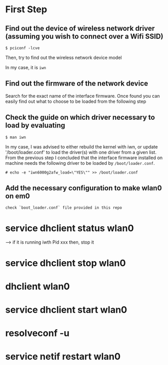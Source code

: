 # First Step 

## Find out the device of wireless network driver (assuming you wish to connect over a Wifi SSID)

```
$ pciconf -lcve
```

Then, try to find out the wireless network device model

In my case, it is `iwn`

## Find out the firmware of the network device
Search for the exact name of the interface firmware. Once found you can easily find out what to choose to be loaded from the following step

## Check the guide on which driver necessary to load by evaluating 

```
$ man iwn
```

In my case, I was advised to either rebuild the kernel with iwn, or 
update '/boot/loader.conf' to load the driver(s) with one driver from a given list.
From the previous step I concluded that the interface firmware installed on machine needs the following driver to be loaded by `/boot/loader.conf`.

```
# echo -e "iwn6000g2afw_load=\"YES\"" >> /boot/loader.conf

```

## Add the necessary configuration to make wlan0 on em0
```
check `boot_loader.conf` file provided in this repo

```
# service dhclient status wlan0
--> if it is running iwth Pid xxx
then, stop it 
# service dhclient stop wlan0
# dhclient wlan0
# service dhclient start wlan0

# resolveconf -u

# service netif restart wlan0
